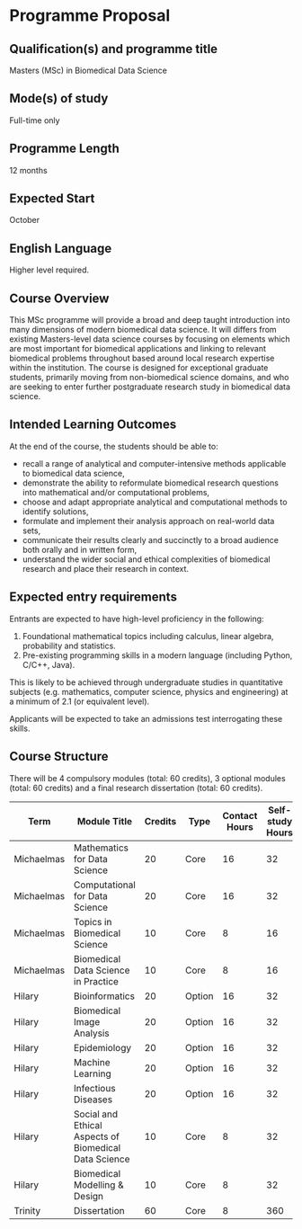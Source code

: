 # Programme Proposal

## Qualification(s) and programme title

Masters (MSc) in Biomedical Data Science

## Mode(s) of study

Full-time only 

## Programme Length

12 months

## Expected Start 

October

## English Language

Higher level required.

## Course Overview

This MSc programme will provide a broad and deep taught introduction into many dimensions of modern biomedical data science. It will differs from existing Masters-level data science courses by focusing on elements which are most important for biomedical applications and linking to relevant biomedical problems throughout based around local research expertise within the institution. The course is designed for exceptional graduate students, primarily moving from non-biomedical science domains, and who are seeking to enter further postgraduate research study in biomedical data science.

## Intended Learning Outcomes

At the end of the course, the students should be able to:

- recall a range of analytical and computer-intensive methods applicable to biomedical data science,
- demonstrate the ability to reformulate biomedical research questions into mathematical and/or computational problems,
- choose and adapt appropriate analytical and computational methods to identify solutions,
- formulate and implement their analysis approach on real-world data sets,
- communicate their results clearly and succinctly to a broad audience both orally and in written form,
- understand the wider social and ethical complexities of biomedical research and place their research in context.

## Expected entry requirements

Entrants are expected to have high-level proficiency in the following:

1. Foundational mathematical topics including calculus, linear algebra, probability and statistics.
2. Pre-existing programming skills in a modern language (including Python, C/C++, Java).

This is likely to be achieved through undergraduate studies in quantitative subjects (e.g. mathematics, computer science, physics and engineering) at a minimum of 2.1 (or equivalent level). 

Applicants will be expected to take an admissions test interrogating these skills.

## Course Structure

There will be 4 compulsory modules (total: 60 credits), 3 optional modules (total: 60 credits) and a final research dissertation (total: 60 credits).

| Term | Module Title | Credits | Type | Contact Hours | Self-study Hours |
|------|--------------|---------|------|---------------|------------------|
| Michaelmas | Mathematics for Data Science | 20 | Core | 16 | 32 |
| Michaelmas | Computational for Data Science | 20 | Core | 16 | 32 |
| Michaelmas | Topics in Biomedical Science | 10 | Core | 8 | 16 |
| Michaelmas | Biomedical Data Science in Practice | 10 | Core | 8 | 16 |
| Hilary | Bioinformatics | 20 | Option | 16 | 32 |
| Hilary | Biomedical Image Analysis | 20 | Option | 16 | 32 |
| Hilary | Epidemiology | 20 | Option | 16 | 32 |
| Hilary | Machine Learning | 20 | Option | 16 | 32 |
| Hilary | Infectious Diseases | 20 | Option | 16 | 32 |
| Hilary | Social and Ethical Aspects of Biomedical Data Science | 10 | Core | 8 | 32 |
| Hilary | Biomedical Modelling & Design | 10 | Core | 8 | 32 |
| Trinity | Dissertation | 60 | Core | 8 | 360 |
